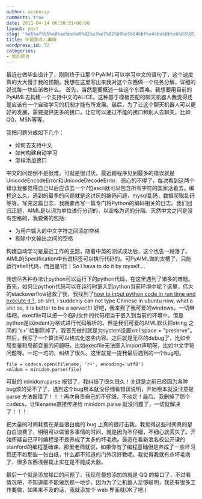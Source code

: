 ```yaml
---
author: aisensiy
comments: true
date: 2011-04-14 06:38:51+00:00
layout: post
slug: '%e6%af%95%e8%ae%be%e9%82%a3%e7%82%b9%e5%84%bf%e4%ba%8b%e6%83%85'
title: 毕设那点儿事情
wordpress_id: 72
categories:
- 我的项目
---
```


最近在做毕业设计了，刚刚终于让那个PyAIML可以学习中文的语句了，这个速度真的大大慢于我的预期。我想在这里写出来我对这个东西做一个任务分解，详细的说说每一块应该做什么。
首先，当然是要概述一些这个东西咯。我想要用目前的PyAIML去构建一个支持中文的ALICE。这种基于模板匹配的聊天机器人我觉得还是应该有一个自动学习的机制才能有所发展。最后，为了让这个聊天机器人可以更好的发展，需要提供更多的接口，让它可以通过不能的接口和别人去聊天，比如QQ，MSN等等。

我把问题分成如下几个：

* 如何去支持中文
* 如何构建自动学习
* 怎样添加接口


中文的问题倒不是很难，可就是很讨厌。最近跑程序见到最多的错误就是UnicodeEncodeError和UnicodeDecodeError，恶心的不得了，每次看到这两个错误我都觉得自己以后应该去一个7位ascii就可以包含所有字符的国家活着去。编程这么久，遇到的最多的问题就是这讨厌的编码问题，mysql乱码，数据爬取乱码等等。写完这篇日志，我就要再写一篇专门将Python的编码相关的日志。我们回归正题，AIML是以词为单位进行分词的，以空格为词的分隔。天然中文之间是没有空格的，我要做的包括:

* 为用户输入的中文字符之间添加空格
* 剔除中文输出之间的空格

构建自动学习是最近工作的主题，随着中英的测试成功后，这个也告一段落了。AIML的Specification中有说标签可以执行代码的。可PyAIML做的太槽了，<system>只能运行shell代码，而且是1行！So I hava to do it by myself....

我想尽各种办法让python可以运行下的python代码，在这里遇到了诸多的难题。首先，如何让python代码可以在运行时嵌入到python当前环境中呢？这里，伟大的stackoverflow拯救了我，我找到了[how to input python code in run time and execute it ?](https://stackoverflow.com/questions/3981357/how-to-input-python-code-in-run-time-and-execute-it), oh shit, i suddenly can not type Chinese in ubuntu now, what a shit os, it is better to be a server!!!! 好吧，我来到了我可爱的windows，一切继续吧。execfile可以把一个临时文件的代码相当于嵌入到当前的环境中。但是python是以indent为格式进行代码解析的。但是我们可爱的AIML默认把string 之间的 's+' 给删除掉了，我首先做的就是为system设置xml:space = "preserve"。然后，我写了一个算法可以格式化这些内容。之后就是无尽的debug了，比如全局变量和局部变量的问题呀，比如execfile无法嵌入import声明呀，比如中文字符问题呀。一坨一坨的，纠结了很久。这里就提一提我最后遇到的一个bug吧。

```
file = codecs.open(filename, 'r+', encoding='utf8')
xmldom = minidom.parse(file)
```

可耻的 minidom.parse 报错了，我纠结了很久很久！关键是之前已经因为各种bug烦的受不了了，遇到这个bug根本就没仔细看错误说明，开始根本就没注意是 parse 方法报错了！！！再次自责自己的不仔细，不淡定！最后，我删掉了那个codecs，让filename直接传递给 minidom.parse 就没问题了，一切就解决了！！！

把大量的时间耗费在某些很白痴的 bug 上真的很打击我，我觉得这些时间真的是白白浪费了，明明可以做很多事情的时间，就是因为不仔细，不细心就丢失了。开始怀疑自己平时编程是不是养成了太多的坏毛病。最近在看新浪名校公开课的stanford的编程基础课，那里老师就说，如果你有了编程基础但是养成了一些坏习惯还不如那些一张白纸，什么都不知道的门外汉好教呢。我觉得我就有点坏毛病了，很多东西浅尝辄止实在是不能成大器。

最后一个就是添加接口的问题了，我现在最想添加的就是 QQ 的接口了，不过看情况吧，不知道能不能做到那一地步，因为为了让机器人足够聪明，我还有很多工作要做，如果来不及的话，我就添加个 web 界面就OK了吧:)
